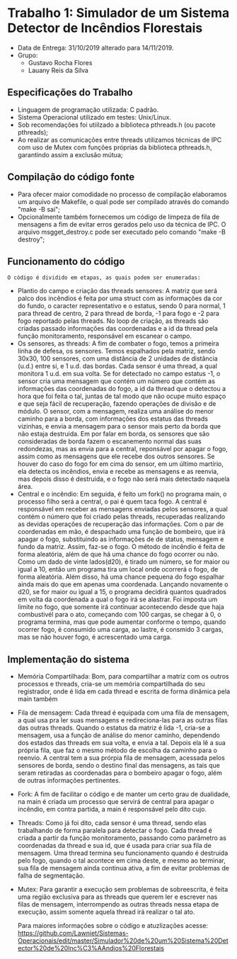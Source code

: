 # Trabalho 1: Simulador de um Sistema Detector de Incêndios Florestais
 
- Data de Entrega: 31/10/2019 alterado para 14/11/2019.
- Grupo: 
  - Gustavo Rocha Flores
  - Lauany Reis da Silva
  
  
## Especificações do Trabalho
  
- Linguagem de programação utilizada: C padrão.
- Sistema Operacional utilizado em testes: Unix/Linux.
- Sob recomendações foi utiilzado a biblioteca pthreads.h (ou pacote pthreads);
- Ao realizar as comunicações entre threads utilizamos técnicas de IPC com uso de Mutex com funções próprias da biblioteca pthreads.h, garantindo assim a exclusão mútua;

## Compilação do código fonte

- Para ofecer maior comodidade no processo de compilação elaboramos um arquivo de Makefile, o qual pode ser compilado através do comando "make -B sai";
- Opcionalmente também fornecemos um código de limpeza de fila de mensagens a fim de evitar erros gerados pelo uso da técnica de IPC. O arquivo msgget_destroy.c pode ser executado pelo comando "make -B destroy";

## Funcionamento do código  

	O código é dividido em etapas, as quais podem ser enumeradas:
- Plantio do campo e criação das threads sensores:
	A matriz que será palco dos incêndios é feita por uma struct com as informações da cor do fundo, o caracter representativo e o estatus, sendo 0 para normal, 1 para thread de centro, 2 para thread de borda, -1 para fogo e -2 para fogo reportado pelas threads. No loop de criação, as threads são criadas passado informações das coordenadas e a id da thread pela função monitoramento, responsável em escanear o campo.
- Os sensores, as threads:
	A fim de combater o fogo, temos a primeira linha de defesa, os sensores. Temos espalhados pela matriz, sendo 30x30, 100 sensores, com uma distância de 2 unidades de distância (u.d.) entre si, e 1 u.d. das bordas. Cada sensor é uma thread, a qual monitora 1 u.d. em sua volta. Se for detectado no campo estatus -1, o sensor cria uma mensagem que contém um número que contém as informações das coordenadas do fogo, a id da thread que o detectou a hora que foi feita o tal, juntas de tal modo que não ocupe muito espaço e que seja fácil de recuperação, fazendo operações de divisão e de módulo. O sensor, com a mensagem, realiza uma análise do menor caminho para a borda, com informações dos estatus das threads vizinhas, e envia a mensagem para o sensor mais perto da borda que não estaja destruida. Em por falar em borda, os sensores que são consideradas de borda fazem o escanemento normal das suas redondezas, mas as envia para a central, reponsável por apagar o fogo, assim como as mensagens que ele recebe dos outros sensores. Se houver do caso do fogo for em cima do sensor, em um último martírio, ela detecta os incêndios, envia e recebe as mensagens e as reenvia, mas depois disso é destruida, e o fogo não será mais detectado naquela área.
- Central e o incêndio:
	Em seguida, é feito um fork() no programa main, o processo filho será a central, o pai é quem taca fogo. A central é responsável em receber as mensagens enviadas pelos sensores, a qual contém o número que foi criado pelas threads, recuperadas realizando as devidas operações de recuperação das informações. Com o par de coordenadas em mão, é despachado uma função de bombeiro, que irá apagar o fogo, substituindo as informações de de status, mensagem e fundo da matriz.
	Assim, faz-se o fogo. O método de incêndio é feita de forma aleatória, além de que há uma chance do fogo ocorrer ou não. Como um dado de vinte lados(d20), é tirado um número, se for maior ou igual a 10, então um programa tira um local onde ocorrerá o fogo, de forma aleatória. Além disso, há uma chance pequena do fogo espalhar ainda mais do que em apenas uma coordenada. Lançando novamente o d20, se for maior ou igual a 15, o programa decidirá quantos quadrados em volta da coordenada a qual o fogo irá se alastrar. Foi imposta um limite no fogo, que somente irá continuar acontecendo desde que haja combustivél para o ato, começando com 100 cargas, se chegar à 0, o programa termina, mas que pode aumentar conforme o tempo, quando ocorrer fogo, é consumido uma carga, ao lastre, é consmido 3 cargas, mas se não houver fogo, é acrescentado uma carga.
 
## Implementação do sistema

- Memória Compartilhada:
	Bom, para compartilhar a matriz com os outros processos e threads, cria-se um memória compartilhada do seu registrador, onde é lida em cada thread e escrita de forma dinâmica pela main também
- Fila de mensagem:
	Cada thread é equipada com uma fila de mensagem, a qual usa pra ler suas mensagens e redireciona-las para as outras filas das outras threads. Quando o estatus da matriz é lida -1, cria-se a mensagem, usa a função de análise do menor caminho, dependendo dos estados das threads em sua volta, e envia a tal. Depois ela lê a sua própria fila, que faz o mesmo método de escolha da caminho para o reenvio. A central tem a sua prórpia fila de mensagem, acessada pelos sensores de borda, sendo o destino final das mensagens, as tais que seram retiradas as coordenadas para o bombeiro apagar o fogo, além de outras informações pertinentes.
- Fork:
	A fim de facilitar o código e de manter um certo grau de dualidade, na main é criada um processo que servirá de central para apagar o incêndio, em contra partida, a main é responsável pelo dito cujo.
- Threads:
	Como já foi dito, cada sensor é uma thread, sendo elas trabalhando de forma paralela para detectar o fogo. Cada thread é criada a partir da função monitoramento, passando como parâmetro as coordenadas da thread e sua id, que é usada para criar sua fila de mensagem. Uma thread termina seu funcionamento quando é destruida pelo fogo, quando o tal acontece em cima deste, e mesmo ao terminar, sua fila de mensagem ainda continua ativa, a fim de evitar problemas de falha de segmentação.
- Mutex:
	Para garantir a execução sem problemas de sobreescrita, é feita uma região exclusiva para as threads que querem ler e escrever nas filas de mensagem, interrompendo as outras threads nessa etapa de execução, assim somente aquela thread irá realizar o tal ato.
	
	Para maiores informações sobre o código e atuzlizações acesse: https://github.com/Lawniet/Sistemas-Operacionais/edit/master/Simulador%20de%20um%20Sistema%20Detector%20de%20Inc%C3%AAndios%20Florestais
